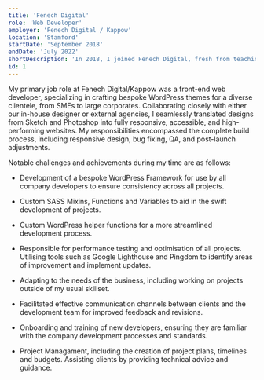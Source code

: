 ```yaml
---
title: 'Fenech Digital'
role: 'Web Developer'
employer: 'Fenech Digital / Kappow'
location: 'Stamford'
startDate: 'September 2018'
endDate: 'July 2022'
shortDescription: 'In 2018, I joined Fenech Digital, fresh from teaching myself the basics of Web Development in pursuit of a new career. This role provided an ideal setting for honing my skills and advancing professionally. My primary role was the development of bespoke WordPress websites, plugins and solutions. As my expertise expanded, so did my responsibilities, including assisting in the onboarding of new team members during the establishment of a sister agency. Additionally, I took on a client-facing role, where I specialized in understanding client needs and delivering tailored solutions to meet their specific requirements.'
id: 1
---
```


My primary job role at Fenech Digital/Kappow was a front-end web developer, specializing in crafting bespoke WordPress themes for a diverse clientele, from SMEs to large corporates. Collaborating closely with either our in-house designer or external agencies, I seamlessly translated designs from Sketch and Photoshop into fully responsive, accessible, and high-performing websites. My responsibilities encompassed the complete build process, including responsive design, bug fixing, QA, and post-launch adjustments.

Notable challenges and achievements during my time are as follows:

- Development of a bespoke WordPress Framework for use by all company developers to ensure consistency across all projects.

- Custom SASS Mixins, Functions and Variables to aid in the swift development of projects.

- Custom WordPress helper functions for a more streamlined development process.

- Responsible for performance testing and optimisation of all projects. Utilising tools such as Google Lighthouse and Pingdom to identify areas of improvement and implement updates.

- Adapting to the needs of the business, including working on projects outside of my usual skillset.

- Facilitated effective communication channels between clients and the development team for improved feedback and revisions.

- Onboarding and training of new developers, ensuring they are familiar with the company development processes and standards.

- Project Managament, including the creation of project plans, timelines and budgets. Assisting clients by providing technical advice and guidance.